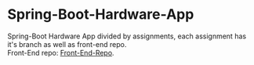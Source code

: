 # Spring-Boot-Hardware-App
Spring-Boot Hardware App divided by assignments, each assignment has it's branch as well as front-end repo.<br/>
Front-End repo: [Front-End-Repo](https://github.com/Andrija135/Angular-Hardware-App.git).
